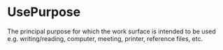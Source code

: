 UsePurpose
==========

The principal purpose for which the work surface is intended to be used e.g. writing/reading, computer, meeting, printer, reference files, etc.
